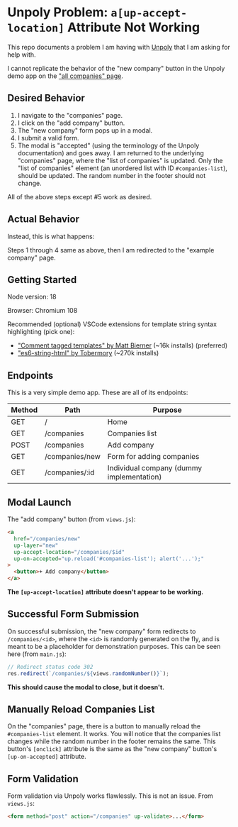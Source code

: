 # Unpoly Problem: `a[up-accept-location]` Attribute Not Working

This repo documents a problem I am having with [Unpoly](https://unpoly.com) that I am asking for help with.

I cannot replicate the behavior of the "new company" button in the Unpoly demo app on the ["all companies" page](https://demo.unpoly.com/companies).

## Desired Behavior

1. I navigate to the "companies" page.
2. I click on the "add company" button.
3. The "new company" form pops up in a modal.
4. I submit a valid form.
5. The modal is "accepted" (using the terminology of the Unpoly documentation) and goes away. I am returned to the underlying "companies" page, where the "list of companies" is updated. Only the "list of companies" element (an unordered list with ID `#companies-list`), should be updated. The random number in the footer should not change.

All of the above steps except #5 work as desired.

## Actual Behavior

Instead, this is what happens:

Steps 1 through 4 same as above, then I am redirected to the "example company" page.

## Getting Started

Node version: 18

Browser: Chromium 108

Recommended (optional) VSCode extensions for template string syntax highlighting (pick one):

- ["Comment tagged templates" by Matt Bierner](https://marketplace.visualstudio.com/items?itemName=bierner.comment-tagged-templates) (~16k installs) (preferred)
- ["es6-string-html" by Tobermory](https://marketplace.visualstudio.com/items?itemName=Tobermory.es6-string-html) (~270k installs)

## Endpoints

This is a very simple demo app. These are all of its endpoints:

| Method | Path           | Purpose                                   |
| ------ | -------------- | ----------------------------------------- |
| GET    | /              | Home                                      |
| GET    | /companies     | Companies list                            |
| POST   | /companies     | Add company                               |
| GET    | /companies/new | Form for adding companies                 |
| GET    | /companies/:id | Individual company (dummy implementation) |

## Modal Launch

The "add company" button (from `views.js`):

```html
<a
  href="/companies/new"
  up-layer="new"
  up-accept-location="/companies/$id"
  up-on-accepted="up.reload('#companies-list'); alert('...');"
>
  <button>+ Add company</button>
</a>
```

**The `[up-accept-location]` attribute doesn't appear to be working.**

## Successful Form Submission

On successful submission, the "new company" form redirects to `/companies/<id>`, where the `<id>` is randomly generated on the fly, and is meant to be a placeholder for demonstration purposes. This can be seen here (from `main.js`):

```js
// Redirect status code 302
res.redirect(`/companies/${views.randomNumber()}`);
```

**This should cause the modal to close, but it doesn't.**

## Manually Reload Companies List

On the "companies" page, there is a button to manually reload the `#companies-list` element. It works. You will notice that the companies list changes while the random number in the footer remains the same. This button's `[onclick]` attribute is the same as the "new company" button's `[up-on-accepted]` attribute.

## Form Validation

Form validation via Unpoly works flawlessly. This is not an issue. From `views.js`:

```html
<form method="post" action="/companies" up-validate>...</form>
```
